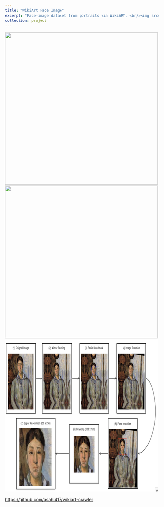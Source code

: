 ```yaml
---
title: "WikiArt Face Image"
excerpt: "Face-image dataset from portraits via WikiART. <br/><img src='/files/projects_wikiart/wikiart_face.0.png' width='500' height='500'>"
collection: project
---
```


<img src='/files/projects_wikiart/wikiart_face.0.png' width='500' height='500'>

<img src='/files/projects_wikiart/celeba.0.png' width='500' height='500'>

<img src='/files/projects_wikiart/face_image_pipeline.png' width='500' height='500'>


https://github.com/asahi417/wikiart-crawler
